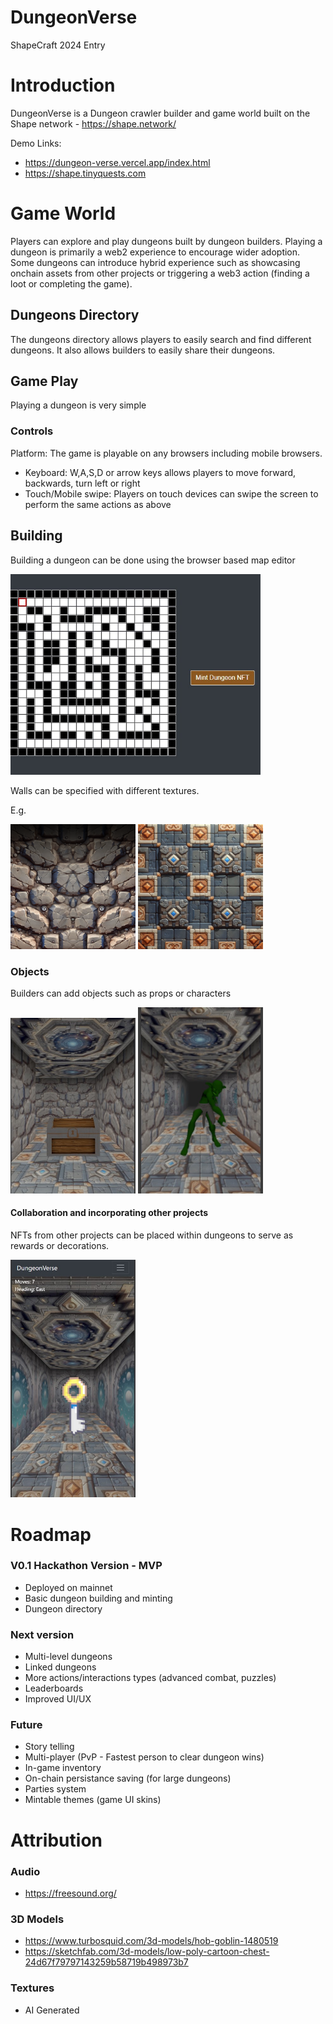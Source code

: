 # DungeonVerse

ShapeCraft 2024 Entry

# Introduction

DungeonVerse is a Dungeon crawler builder and game world built on the Shape network - https://shape.network/

Demo Links:

- https://dungeon-verse.vercel.app/index.html
- https://shape.tinyquests.com

# Game World

Players can explore and play dungeons built by dungeon builders.
Playing a dungeon is primarily a web2 experience to encourage wider adoption.
Some dungeons can introduce hybrid experience such as showcasing onchain assets from other projects or triggering a web3 action (finding a loot or completing the game).

## Dungeons Directory

The dungeons directory allows players to easily search and find different dungeons.
It also allows builders to easily share their dungeons.

## Game Play

Playing a dungeon is very simple

### Controls

Platform: The game is playable on any browsers including mobile browsers.

- Keyboard: W,A,S,D or arrow keys allows players to move forward, backwards, turn left or right
- Touch/Mobile swipe: Players on touch devices can swipe the screen to perform the same actions as above

## Building

Building a dungeon can be done using the browser based map editor

<img src="submission/screenshot/editor.jpg" alt="Treasure Chest" width="400"/>

Walls can be specified with different textures.

E.g.

<img src="app/public/assets/img/rockwall.png" alt="Rock Wall" width="200"/>
<img src="app/public/assets/img/wall3.png" alt="Rock Wall" width="200"/>

### Objects

Builders can add objects such as props or characters

<img src="submission/screenshot/chest.jpg" alt="Treasure Chest" width="200"/>
<img src="submission/screenshot/enemy.jpg" alt="Treasure Chest" width="200"/>

#### Collaboration and incorporating other projects

NFTs from other projects can be placed within dungeons to serve as rewards or decorations.

<img src="submission/screenshot/collab.jpg" alt="Treasure Chest" width="200"/>

# Roadmap

### V0.1 Hackathon Version - MVP

- Deployed on mainnet
- Basic dungeon building and minting
- Dungeon directory

### Next version

- Multi-level dungeons
- Linked dungeons
- More actions/interactions types (advanced combat, puzzles)
- Leaderboards
- Improved UI/UX

### Future

- Story telling
- Multi-player (PvP - Fastest person to clear dungeon wins)
- In-game inventory
- On-chain persistance saving (for large dungeons)
- Parties system
- Mintable themes (game UI skins)

# Attribution

### Audio

- https://freesound.org/

### 3D Models

- https://www.turbosquid.com/3d-models/hob-goblin-1480519
- https://sketchfab.com/3d-models/low-poly-cartoon-chest-24d67f79797143259b58719b498973b7

### Textures

- AI Generated
